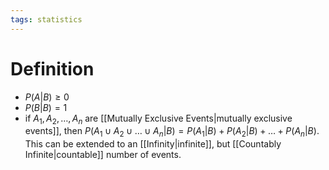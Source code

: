 ```yaml
---
tags: statistics
---
```


# Definition

- $P(A | B) \geq 0$
- $P(B | B) = 1$
- if $A_1, A_2, \dots, A_n$ are [[Mutually Exclusive Events|mutually exclusive events]], then $P(A_1 \cup A_2 \cup \dots \cup A_n | B) = P(A_1 | B) + P(A_2 | B) + \dots + P(A_n | B)$. This can be extended to an [[Infinity|infinite]], but [[Countably Infinite|countable]] number of events.